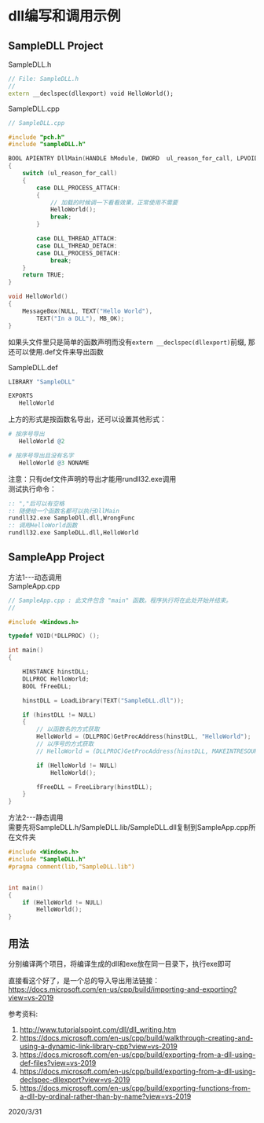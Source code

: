 # dll编写和调用示例

## SampleDLL Project

SampleDLL.h  
```cpp
// File: SampleDLL.h
//
extern __declspec(dllexport) void HelloWorld();
```

SampleDLL.cpp  
```cpp
// SampleDLL.cpp

#include "pch.h"
#include "sampleDLL.h"

BOOL APIENTRY DllMain(HANDLE hModule, DWORD  ul_reason_for_call, LPVOID lpReserved)
{
	switch (ul_reason_for_call)
	{
		case DLL_PROCESS_ATTACH:
		{
			// 加载的时候调一下看看效果，正常使用不需要
			HelloWorld();
			break;
		}

		case DLL_THREAD_ATTACH:
		case DLL_THREAD_DETACH:
		case DLL_PROCESS_DETACH:
			break;
	}
	return TRUE;
}

void HelloWorld()
{
	MessageBox(NULL, TEXT("Hello World"),
		TEXT("In a DLL"), MB_OK);
}
```

如果头文件里只是简单的函数声明而没有`extern __declspec(dllexport)`前缀, 那还可以使用.def文件来导出函数  

SampleDLL.def  
```r
LIBRARY "SampleDLL"

EXPORTS
   HelloWorld
```

上方的形式是按函数名导出，还可以设置其他形式：  
```r
# 按序号导出
   HelloWorld @2

# 按序号导出且没有名字
   HelloWorld @3 NONAME
```

注意：只有def文件声明的导出才能用rundll32.exe调用  
测试执行命令：  
```bat
:: ","后可以有空格
:: 随便给一个函数名都可以执行DllMain
rundll32.exe SampleDll.dll,WrongFunc
:: 调用HelloWorld函数
rundll32.exe SampleDLL.dll,HelloWorld
```


## SampleApp Project

方法1---动态调用  
SampleApp.cpp  
```cpp
// SampleApp.cpp : 此文件包含 "main" 函数。程序执行将在此处开始并结束。
//

#include <Windows.h>

typedef VOID(*DLLPROC) ();

int main()
{

	HINSTANCE hinstDLL;
	DLLPROC HelloWorld;
	BOOL fFreeDLL;

	hinstDLL = LoadLibrary(TEXT("SampleDLL.dll"));

	if (hinstDLL != NULL)
	{
	    // 以函数名的方式获取
		HelloWorld = (DLLPROC)GetProcAddress(hinstDLL, "HelloWorld");
		// 以序号的方式获取
		// HelloWorld = (DLLPROC)GetProcAddress(hinstDLL, MAKEINTRESOURCEA(1));

		if (HelloWorld != NULL)
			HelloWorld();

		fFreeDLL = FreeLibrary(hinstDLL);
	}
}
```

方法2---静态调用  
需要先将SampleDLL.h/SampleDLL.lib/SampleDLL.dll复制到SampleApp.cpp所在文件夹  
```cpp
#include <Windows.h>
#include "SampleDLL.h"
#pragma comment(lib,"SampleDLL.lib")


int main()
{
	if (HelloWorld != NULL)
		HelloWorld();
}

```

## 用法
分别编译两个项目，将编译生成的dll和exe放在同一目录下，执行exe即可  

直接看这个好了，是一个总的导入导出用法链接： https://docs.microsoft.com/en-us/cpp/build/importing-and-exporting?view=vs-2019  


参考资料:  
1. http://www.tutorialspoint.com/dll/dll_writing.htm
2. https://docs.microsoft.com/en-us/cpp/build/walkthrough-creating-and-using-a-dynamic-link-library-cpp?view=vs-2019
3. https://docs.microsoft.com/en-us/cpp/build/exporting-from-a-dll-using-def-files?view=vs-2019
4. https://docs.microsoft.com/en-us/cpp/build/exporting-from-a-dll-using-declspec-dllexport?view=vs-2019
5. https://docs.microsoft.com/en-us/cpp/build/exporting-functions-from-a-dll-by-ordinal-rather-than-by-name?view=vs-2019


2020/3/31  
